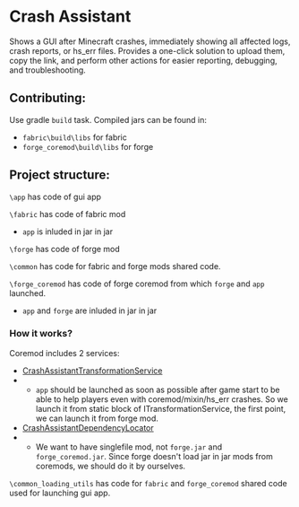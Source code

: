 # Crash Assistant

Shows a GUI after Minecraft crashes, immediately showing all affected logs, crash reports, or hs_err files. Provides a one-click solution to upload them, copy the link, and perform other actions for easier reporting, debugging, and troubleshooting.
## Contributing:
Use gradle `build` task. Compiled jars can be found in:
* `fabric\build\libs` for fabric
* `forge_coremod\build\libs` for forge

## Project structure:
`\app` has code of gui app

`\fabric` has code of fabric mod
* `app` is inluded in jar in jar

`\forge` has code of forge mod

`\common` has code for fabric and forge mods shared code.

`\forge_coremod` has code of forge coremod from which `forge` and `app` launched.

* `app` and `forge` are inluded in jar in jar

### How it works?
Coremod includes 2 services:
* [CrashAssistantTransformationService](forge_coremod%2Fsrc%2Fmain%2Fjava%2Fdev%2Fkostromdan%2Fmods%2Fcrash_assistant%2Fcore_mod%2Fservices%2FCrashAssistantTransformationService.java)
* * `app` should be launched as soon as possible after game start to be able to help players even with coremod/mixin/hs_err crashes. So we launch it from static block of ITransformationService, the first point, we can launch it from forge mod.
* [CrashAssistantDependencyLocator](forge_coremod%2Fsrc%2Fmain%2Fjava%2Fdev%2Fkostromdan%2Fmods%2Fcrash_assistant%2Fcore_mod%2Fservices%2FCrashAssistantDependencyLocator.java)
* * We want to have singlefile mod, not `forge.jar` and `forge_coremod.jar`. Since forge doesn't load jar in jar mods from coremods, we should do it by ourselves.


`\common_loading_utils` has code for `fabric` and `forge_coremod` shared code used for launching gui app.

